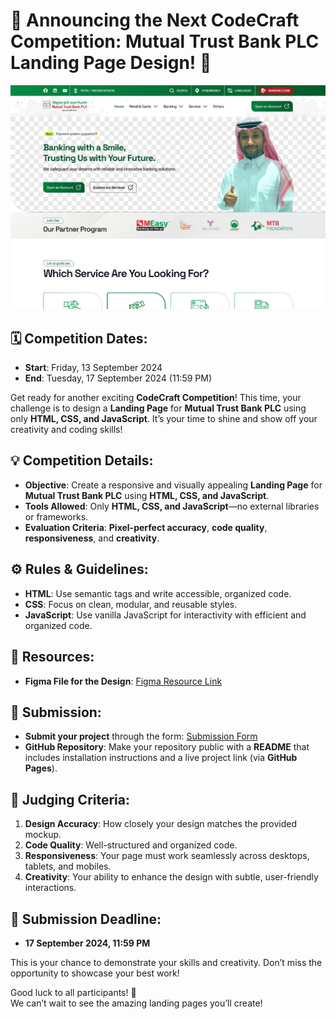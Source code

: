 # 🚀 Announcing the Next CodeCraft Competition: Mutual Trust Bank PLC Landing Page Design! 🎨

![Cover Image](./assets/Image.jpeg)

## 🗓 Competition Dates:

- **Start**: Friday, 13 September 2024
- **End**: Tuesday, 17 September 2024 (11:59 PM)

Get ready for another exciting **CodeCraft Competition**! This time, your challenge is to design a **Landing Page** for **Mutual Trust Bank PLC** using only **HTML, CSS, and JavaScript**. It’s your time to shine and show off your creativity and coding skills!

## 💡 Competition Details:

- **Objective**: Create a responsive and visually appealing **Landing Page** for **Mutual Trust Bank PLC** using **HTML, CSS, and JavaScript**.
- **Tools Allowed**: Only **HTML, CSS, and JavaScript**—no external libraries or frameworks.
- **Evaluation Criteria**: **Pixel-perfect accuracy**, **code quality**, **responsiveness**, and **creativity**.

## ⚙️ Rules & Guidelines:

- **HTML**: Use semantic tags and write accessible, organized code.
- **CSS**: Focus on clean, modular, and reusable styles.
- **JavaScript**: Use vanilla JavaScript for interactivity with efficient and organized code.

## 📂 Resources:

- **Figma File for the Design**: [Figma Resource Link](https://www.figma.com/design/Cu0iXaTmapsg1uqrgZrnh6/Untitled?node-id=0-1&m=dev&t=EpHz9VXoccHBxyXt-1)

## 📂 Submission:

- **Submit your project** through the form: [Submission Form](https://forms.gle/3EwvFXfxwrKdupz97)
- **GitHub Repository**: Make your repository public with a **README** that includes installation instructions and a live project link (via **GitHub Pages**).

## 🏅 Judging Criteria:

1. **Design Accuracy**: How closely your design matches the provided mockup.
2. **Code Quality**: Well-structured and organized code.
3. **Responsiveness**: Your page must work seamlessly across desktops, tablets, and mobiles.
4. **Creativity**: Your ability to enhance the design with subtle, user-friendly interactions.

## 🔗 Submission Deadline:

- **17 September 2024, 11:59 PM**

This is your chance to demonstrate your skills and creativity. Don’t miss the opportunity to showcase your best work!

Good luck to all participants! 🚀  
We can’t wait to see the amazing landing pages you’ll create!
